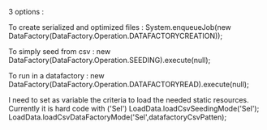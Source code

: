 3 options :

To create serialized and optimized files :
System.enqueueJob(new DataFactory(DataFactory.Operation.DATAFACTORYCREATION));

To simply seed from csv :
new DataFactory(DataFactory.Operation.SEEDING).execute(null);

To run in a datafactory :
new DataFactory(DataFactory.Operation.DATAFACTORYREAD).execute(null);


I need to set as variable the criteria to load the needed static resources. Currently it is hard code with ('Sel')
 LoadData.loadCsvSeedingMode('Sel'); 
 LoadData.loadCsvDataFactoryMode('Sel',datafactoryCsvPatten);
